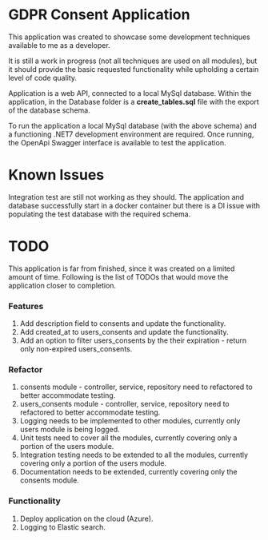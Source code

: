 # GDPR Consent Application

This application was created to showcase some development techniques available to me as a developer.

It is still a work in progress (not all techniques are used on all modules), but it should provide the basic requested functionality while upholding a certain level of code quality.

Application is a web API, connected to a local MySql database. Within the application, in the Database folder is a **create_tables.sql** file with the export of the database schema.

To run the application a local MySql database (with the above schema) and a functioning .NET7 development environment are required.  Once running, the OpenApi Swagger interface is available to test the application.

# Known Issues
Integration test are still not working as they should. The application and database successfully start in a docker container but there is a DI issue with populating the test database with the required schema.

# TODO
This application is far from finished, since it was created on a limited amount of time. Following is the list of TODOs that would move the application closer to completion.

### Features
1. Add description field to consents and update the functionality.
2. Add created_at to users_consents and update the functionality.
3. Add an option to filter users_consents by the their expiration - return only non-expired users_consents.

### Refactor
1. consents module - controller, service, repository need to refactored to better accommodate testing.
2. users_consents module  - controller, service, repository need to refactored to better accommodate testing.
3. Logging needs to be implemented to other modules, currently only users module is being logged.
4. Unit tests need to cover all the modules, currently covering only a portion of the users module.
5. Integration testing needs to be extended to all the modules, currently covering only a portion of the users module.
6. Documentation needs to be extended, currently covering only the consents module.

### Functionality
1. Deploy application on the cloud (Azure).
2. Logging to Elastic search.
